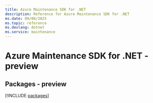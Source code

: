 ```yaml
---
title: Azure Maintenance SDK for .NET
description: Reference for Azure Maintenance SDK for .NET
ms.date: 09/08/2025
ms.topic: reference
ms.devlang: dotnet
ms.service: maintenance
---
```

# Azure Maintenance SDK for .NET - preview
## Packages - preview
[!INCLUDE [packages](maintenance-index.md)]